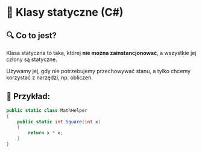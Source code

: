 # 📘 Klasy statyczne (C#)

## 🔍 Co to jest?

Klasa statyczna to taka, której **nie można zainstancjonować**, a wszystkie jej człony są statyczne.

Używamy jej, gdy nie potrzebujemy przechowywać stanu, a tylko chcemy korzystać z narzędzi, np. obliczeń.

## 🧪 Przykład:

```csharp
public static class MathHelper
{
    public static int Square(int x)
    {
        return x * x;
    }
}
